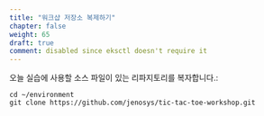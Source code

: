 ```yaml
---
title: "워크샵 저장소 복제하기"
chapter: false
weight: 65
draft: true
comment: disabled since eksctl doesn't require it
---
```


오늘 실습에 사용할 소스 파일이 있는 리파지토리를 복자합니다.:
```
cd ~/environment
git clone https://github.com/jenosys/tic-tac-toe-workshop.git
```
